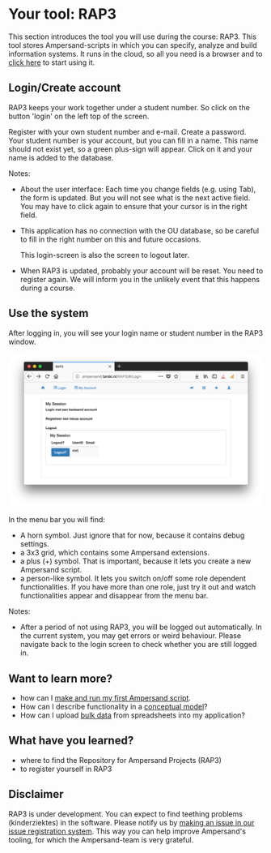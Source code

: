 # Your tool: RAP3

This section introduces the tool you will use during the course: RAP3. This tool stores Ampersand-scripts in which you can specify, analyze and build information systems. It runs in the cloud, so all you need is a browser and to [click here](http://rap.cs.ou.nl/RAP3) to start using it.

## Login/Create account

RAP3 keeps your work together under a student number. So click on the button 'login' on the left top of the screen.

Register with your own student number and e-mail. Create a password. Your student number is your account, but you can fill in a name. This name should not exist yet, so a green plus-sign will appear. Click on it and your name is added to the database.

Notes:

* About the user interface: Each time you change fields \(e.g. using Tab\), the form is updated. But you will not see what is the next active field. You may have to click again to ensure that your cursor is in the right field.
* This application has no connection with the OU database, so be careful to fill in the right number on this and future occasions.

  This login-screen is also the screen to logout later.

* When RAP3 is updated, probably your account will be reset. You need to register again. We will inform you in the unlikely event that this happens during a course.

## Use the system

After logging in, you will see your login name or student number in the RAP3 window.

![](../.gitbook/assets/afbeelding.png)

In the menu bar you will find:

* A horn symbol. Just ignore that for now, because it contains debug settings.
* a 3x3 grid, which contains some Ampersand extensions.
* a plus \(+\) symbol. That is important, because it lets you create a new Ampersand script.
* a person-like symbol. It lets you switch on/off some role dependent functionalities. If you have more than one role, just try it out and watch functionalities appear and disappear from the menu bar.

Notes:

* After a period of not using RAP3, you will be logged out automatically. In the current system, you may get errors or weird behaviour. Please navigate back to the login screen to check whether you are still logged in.

## Want to learn more?

* how can I [make and run my first Ampersand script](making-your-first-ampersand-script.md).
* How can I describe functionality in a [conceptual model](conceptual-model-enrollment.md)?
* How can I upload [bulk data](https://github.com/ampersandtarski/documentation/tree/662a3e7bdf67bf950cfc029e4c51efc919c0bf53/tutorial/data-in-spreadsheets.md) from spreadsheets into my application?

## What have you learned?

* where to find the Repository for Ampersand Projects \(RAP3\)
* to register yourself in RAP3

## Disclaimer

RAP3 is under development. You can expect to find teething problems \(kinderziektes\) in the software. Please notify us by [making an issue in our issue registration system](https://github.com/AmpersandTarski/RAP/issues). This way you can help improve Ampersand's tooling, for which the Ampersand-team is very grateful.

## 



